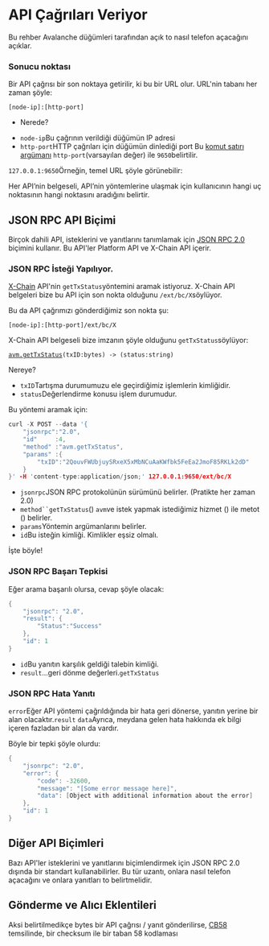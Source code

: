 # API Çağrıları Veriyor

Bu rehber Avalanche düğümleri tarafından açık to nasıl telefon açacağını açıklar.

### Sonucu noktası<a id="endpoint"></a>

Bir API çağrısı bir son noktaya getirilir, ki bu bir URL olur. URL'nin tabanı her zaman şöyle:

`[node-ip]:[http-port]`

- Nerede?

* `node-ip`Bu çağrının verildiği düğümün IP adresi
* `http-port`HTTP çağrıları için düğümün dinlediği port Bu [komut satırı argümanı](../references/command-line-interface.md#http-server) `http-port`\(varsayılan değer\) ile `9650`belirtilir.

`127.0.0.1:9650`Örneğin, temel URL şöyle görünebilir:

Her API’nin belgeseli, API’nin yöntemlerine ulaşmak için kullanıcının hangi uç noktasının hangi noktasını aradığını belirtir.

## JSON RPC API Biçimi

Birçok dahili API, isteklerini ve yanıtlarını tanımlamak için [JSON RPC 2.0](https://www.jsonrpc.org/specification) biçimini kullanır. Bu API'ler Platform API ve X-Chain API içerir.

### JSON RPC İsteği Yapılıyor.

[X-Chain](exchange-chain-x-chain-api.md) API'nin `getTxStatus`yöntemini aramak istiyoruz. X-Chain API belgeleri bize bu API için son nokta olduğunu `/ext/bc/X`söylüyor.

Bu da API çağrımızı gönderdiğimiz son nokta şu:

`[node-ip]:[http-port]/ext/bc/X`

X-Chain API belgeseli bize imzanın şöyle olduğunu `getTxStatus`söylüyor:

[`avm.getTxStatus`](exchange-chain-x-chain-api.md#avm-gettxstatus)`(txID:bytes) -> (status:string)`

Nereye?

* `txID`Tartışma durumumuzu ele geçirdiğimiz işlemlerin kimliğidir.
* `status`Değerlendirme konusu işlem durumudur.

Bu yöntemi aramak için:

```cpp
curl -X POST --data '{
    "jsonrpc":"2.0",
    "id"     :4,
    "method" :"avm.getTxStatus",
    "params" :{
        "txID":"2QouvFWUbjuySRxeX5xMbNCuAaKWfbk5FeEa2JmoF85RKLk2dD"
    }
}' -H 'content-type:application/json;' 127.0.0.1:9650/ext/bc/X
```

* `jsonrpc`JSON RPC protokolünün sürümünü belirler. \(Pratikte her zaman 2.0\)
* `method``getTxStatus`\(\) `avm`ve istek yapmak istediğimiz hizmet \(\) ile metot \(\) belirler.
* `params`Yöntemin argümanlarını belirler.
* `id`Bu isteğin kimliği. Kimlikler eşsiz olmalı.

İşte böyle!

### JSON RPC Başarı Tepkisi

Eğer arama başarılı olursa, cevap şöyle olacak:

```cpp
{
    "jsonrpc": "2.0",
    "result": {
        "Status":"Success"
    },
    "id": 1
}
```

* `id`Bu yanıtın karşılık geldiği talebin kimliği.
* `result`...geri dönme değerleri.`getTxStatus`

### JSON RPC Hata Yanıtı

`error`Eğer API yöntemi çağrıldığında bir hata geri dönerse, yanıtın yerine bir alan olacaktır.`result` `data`Ayrıca, meydana gelen hata hakkında ek bilgi içeren fazladan bir alan da vardır.

Böyle bir tepki şöyle olurdu:

```cpp
{
    "jsonrpc": "2.0",
    "error": {
        "code": -32600,
        "message": "[Some error message here]",
        "data": [Object with additional information about the error]
    },
    "id": 1
}
```

## Diğer API Biçimleri

Bazı API'ler isteklerini ve yanıtlarını biçimlendirmek için JSON RPC 2.0 dışında bir standart kullanabilirler. Bu tür uzantı, onlara nasıl telefon açacağını ve onlara yanıtları to belirtmelidir.

## Gönderme ve Alıcı Eklentileri

Aksi belirtilmedikçe bytes bir API çağrısı / yanıt gönderilirse, [CB58](https://support.avalabs.org/en/articles/4587395-what-is-cb58) temsilinde, bir checksum ile bir taban 58 kodlaması


